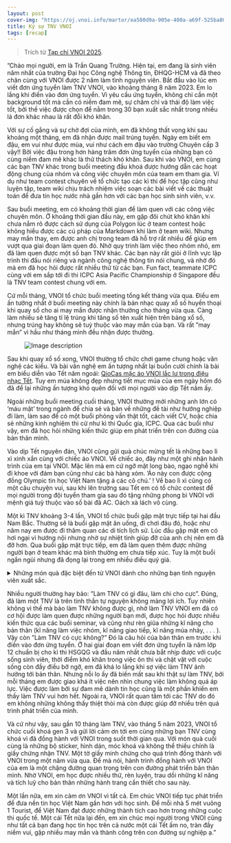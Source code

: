 ```yaml
---
layout: post
cover-img: "https://oj.vnoi.info/martor/ea580d9a-905e-400a-a69f-525ba80f0c88.png"
title: Ký sự TNV VNOI
tags: [recap]
---
```


> Trích từ [Tạp chí VNOI 2025](https://drive.google.com/file/d/1pCXt4mniwHsiPEvW65ZkIpfMnaPLeqZn/view).

”Chào mọi người, em là Trần Quang Trường. Hiện tại, em đang là sinh viên năm nhất của trường Đại học Công nghệ Thông tin, ĐHQG-HCM và đã theo chân cùng với VNOI được 2 năm làm tình nguyện viên. Bắt đầu vào lúc em viết đơn ứng tuyển làm TNV VNOI, vào khoảng tháng 8 năm 2023. Em lo lắng khi điền vào đơn ứng tuyển. Vì yêu cầu ứng tuyển, không chỉ cần một background tốt mà cần có niềm đam mê, sự chăm chỉ và thái độ làm việc tốt, bởi thế việc được chọn để nằm trong 30 bạn xuất sắc nhất trong nhiều lá đơn khác nhau là rất đỗi khó khăn.

Với sự cố gắng và sự chờ đợi của mình, em đã không thất vọng khi sau khoảng một tháng, em đã nhận được mail trúng tuyển. Ngày em biết em đậu, em vui như được mùa, vui như cách em đậu vào trường Chuyên cấp 3 vậy!! Bởi việc đậu trong hơn hàng trăm đơn ứng tuyển của những bạn có cùng niềm đam mê khác là thử thách khó khăn. Sau khi vào VNOI, em cùng các bạn TNV khác trong buổi meeting đầu khoá được hướng dẫn các hoạt động chung của nhóm và công việc chuyên môn của team em tham gia. Ví dụ như team contest chuyên về tổ chức tạo các kì thi để học tập cũng như luyện tập, team wiki chịu trách nhiệm việc soạn các bài viết về các thuật toán để đưa tin học nước nhà gần hơn với các bạn học sinh sinh viên, v.v.

Sau buổi meeting, em có khoảng thời gian để làm quen với các công việc chuyên môn. Ở khoảng thời gian đầu này, em gặp đôi chút khó khăn khi chưa nắm rõ được cách sử dụng của Polygon lúc ở team contest hoặc không hiểu được các cú pháp của Markdown khi làm ở team wiki. Nhưng may mắn thay, em được anh chị trong team đã hỗ trợ rất nhiều để giúp em vượt qua giai đoạn làm quen đó. Nhờ quy trình làm việc theo nhóm nhỏ, em đã làm quen được một số bạn TNV khác. Các bạn này rất giỏi ở lĩnh vực lập trình thi đấu nói riêng và ngành công nghệ thông tin nói chung, và nhờ đó mà em đã học hỏi được rất nhiều thứ từ các bạn. Fun fact, teammate ICPC cùng với em sắp tới đi thi ICPC Asia Pacific Championship ở Singapore đều là TNV team contest chung với em.

Cứ mỗi tháng, VNOI tổ chức buổi meeting tổng kết tháng vừa qua. Điều em ấn tưởng nhất ở buổi meeting này chính là bản nhạc quay xổ số huyền thoại khi quay số cho ai may mắn được nhận thưởng cho tháng vừa qua. Càng làm nhiều sẽ tăng tỉ lệ trúng khi tăng số tên xuất hiện trên bảng xổ số, nhưng trúng hay không sẽ tuỳ thuộc vào may mắn của bạn. Và rất ”may mắn” vì hầu như tháng mình đều nhận được thưởng.

<figure>
  <img src="https://scontent.xx.fbcdn.net/v/t1.15752-9/431613106_1100975564556726_8655733146143997613_n.png?stp=dst-png_s526x395&_nc_cat=105&ccb=1-7&_nc_sid=0024fc&_nc_ohc=7sJOxijp7w4Q7kNvgGreAEN&_nc_ad=z-m&_nc_cid=0&_nc_zt=23&_nc_ht=scontent.xx&oh=03_Q7cD1gESYp1BvuEwCYfnOSJ8A-K7Vt7mr5x85vFjRlF3bu_agA&oe=67B42808" alt="Image description">
</figure>


Sau khi quay xổ số xong, VNOI thường tổ chức chơi game chung hoặc văn nghệ các kiểu. Và bài văn nghệ em ấn tượng nhất lại buồn cười chính là bài em biểu diễn vào Tết năm ngoái: [QioCas mặc áo VNOI lắc lư trong điệu nhạc Tết](). Tuy em múa không đẹp nhưng tiết mục múa của em ngày hôm đó đã để lại những ấn tượng khó quên đối với mọi người vào dịp Tết năm ấy.

Ngoài những buổi meeting cuối tháng, VNOI thường mời những anh lớn có ’máu mặt’ trong ngành để chia sẻ và bàn về những đề tài như hướng nghiệp đi làm, làm sao để có một buổi phỏng vấn thật tốt, cách viết CV, hoặc chia sẻ những kinh nghiệm thi cử như kì thi Quốc gia, ICPC. Qua các buổi như vậy, em đã học hỏi những kiến thức giúp em phát triển trên con đường của bản thân mình.

Vào dịp Tết nguyên đán, VNOI cũng gửi quà chúc mừng tết là những bao lì xì xinh xắn cùng với chiếc áo VNOI. Về chiếc áo, đây như một ghi nhận hành trình của em tại VNOI. Mặc lên mà em cứ ngỡ mặt long bào, ngạo nghễ khi đi khoe với đám bạn cũng như các bà hàng xóm. ’Áo này con được cộng đồng Olympic tin học Việt Nam tặng á các cô chú.’ ! Về bao lì xì cũng có một câu chuyện vui, sau khi lên trường sau Tết em có tổ chức contest để mọi người trong đội tuyển tham gia sau đó tặng những phong bì VNOI với mệnh giá tuỳ thuộc vào số bài đã AC. Oách xà lách vô cùng.

Một kì TNV khoảng 3-4 lần, VNOI tổ chức buổi gặp mặt trực tiếp tại hai đầu Nam Bắc. Thường sẽ là buổi gặp mặt ăn uống, đi chơi đâu đó, hoặc như năm nay em được đi thăm quan các di tích lịch sử. Lúc đầu gặp mặt em có hơi ngại vì hướng nội nhưng nhờ sự nhiệt tình giúp đỡ của anh chị nên em đã đỡ hơn. Qua buổi gặp mặt trực tiếp, em đã làm quen thêm được những người bạn ở team khác mà bình thường em chưa tiếp xúc. Tuy là một buổi ngắn ngủi nhưng đã đọng lại trong em nhiều điều quý giá.

<details>
  <summary>Những món quà đặc biệt đến từ VNOI dành cho những bạn tình nguyện viên xuất sắc.</summary>
  <img src="https://scontent.fsgn7-1.fna.fbcdn.net/v/t1.15752-9/473027455_1627985805268428_7517179293542508784_n.png?_nc_cat=108&ccb=1-7&_nc_sid=9f807c&_nc_ohc=4qwq1oYufrcQ7kNvgG3tZxU&_nc_zt=23&_nc_ht=scontent.fsgn7-1.fna&oh=03_Q7cD1gGoV5tUcgoVG0crlOrJVAICvdNNCxF2Zu9sa1j3JRH5qA&oe=67B4B45F" alt="Image description">
</details>

Nhiều người thường hay bảo: ”Làm TNV có gì đâu, làm chi cho cực”. Đúng, đã làm một TNV là trên tinh thần tự nguyện không màng lợi ích. Tuy nhiên không vì thế mà bảo làm TNV không được gì, nhờ làm TNV VNOI em đã có cơ hội được làm quen được những người bạn mới, được học hỏi được nhiều kiến thức qua các buổi seminar, và cũng như rèn giũa những kĩ năng cho bản thân (kĩ năng làm việc nhóm, kĩ năng giao tiếp, kĩ năng múa nhảy, . . . ). Vậy còn ”Làm TNV có cực không?” Đó là câu hỏi của bản thân em trước khi điền vào đơn ứng tuyển. Ở hai giai đoạn em viết đơn ứng tuyển là năm lớp 12 chuẩn bị cho kì thi HSGQG và đầu năm nhất chưa bắt nhịp được với cuộc sống sinh viên, thời điểm khó khăn trong việc ôn thi và chật vật với cuộc sống còn đầy điều bỡ ngỡ, em đã khá lo lắng khi sợ việc làm TNV ảnh hưởng tới bản thân. Nhưng nỗi lo ấy đã biến mất sau khi thật sự làm TNV, bởi mỗi tháng em được giao khá ít việc nên nhìn chung việc làm không quá áp lực. Việc được làm bởi sự đam mê dành tin học cũng là một phần khiến em thấy làm TNV vui hơn hết. Ngoài ra, VNOI rất quan tâm tới các TNV do đó em không những không thấy thiệt thòi mà còn được giúp đỡ nhiều trên quá trình phát triển của mình.

Và cứ như vậy, sau gần 10 tháng làm TNV, vào tháng 5 năm 2023, VNOI tổ chức cuối khoá gen 3 và gửi lời cảm ơn tới em cùng những bạn TNV cùng khoá vì đã đồng hành với VNOI trong suốt thời gian qua. Với món quà cuối cùng là những bộ sticker, hình dán, móc khoá và không thể thiếu chính là giấy chứng nhận TNV. Một tờ giấy minh chứng cho quá trình đồng thành với VNOI trong một năm vừa qua. Để mà nói, hành trình đồng hành với VNOI của em là một chặng đường quan trọng trên con đường phát triển bản thân mình. Nhờ VNOI, em học được nhiều thứ, rèn luyện, trau dồi những kĩ năng và tích luỹ cho bản thân những hành trang cần thiết cho sau này.

Một lần nữa, em xin cảm ơn VNOI vì tất cả. Em chúc VNOI tiếp tục phát triển để đưa nền tin học Việt Nam gần hơn với học sinh. Để mỗi nhà 5 mét vuông 1 Tourist, để Việt Nam đạt được những thành tích cao hơn trong những cuộc thi quốc tế. Một cái Tết nữa lại đến, em xin chúc mọi người trong VNOI cũng như tất cả bạn đang học tin học trên cả nước một cái Tết ấm no, tràn đầy niềm vui, gặp nhiều may mắn và thành công trên con đường sự nghiệp ạ.”
